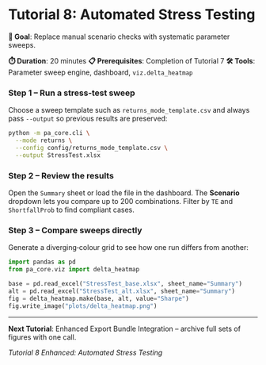 # Tutorial 8: Automated Stress Testing

**🎯 Goal**: Replace manual scenario checks with systematic parameter sweeps.

**⏱️ Duration**: 20 minutes
**📋 Prerequisites**: Completion of Tutorial 7
**🛠️ Tools**: Parameter sweep engine, dashboard, `viz.delta_heatmap`

### Step 1 – Run a stress‑test sweep

Choose a sweep template such as `returns_mode_template.csv` and always pass `--output` so previous results are preserved:

```bash
python -m pa_core.cli \
  --mode returns \
  --config config/returns_mode_template.csv \
  --output StressTest.xlsx
```

### Step 2 – Review the results

Open the `Summary` sheet or load the file in the dashboard. The **Scenario** dropdown lets you compare up to 200 combinations. Filter by `TE` and `ShortfallProb` to find compliant cases.

### Step 3 – Compare sweeps directly

Generate a diverging‑colour grid to see how one run differs from another:

```python
import pandas as pd
from pa_core.viz import delta_heatmap

base = pd.read_excel("StressTest_base.xlsx", sheet_name="Summary")
alt = pd.read_excel("StressTest_alt.xlsx", sheet_name="Summary")
fig = delta_heatmap.make(base, alt, value="Sharpe")
fig.write_image("plots/delta_heatmap.png")
```

---

**Next Tutorial**: Enhanced Export Bundle Integration – archive full sets of figures with one call.

*Tutorial 8 Enhanced: Automated Stress Testing*
